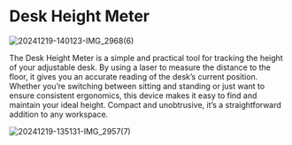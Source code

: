 # Desk Height Meter

![20241219-140123-IMG_2968(6)](https://github.com/user-attachments/assets/955a8253-0cf5-4ee6-95c3-4c6bbd3ffd1a)

The Desk Height Meter is a simple and practical tool for tracking the height of your adjustable desk. By using a laser to measure the distance to the floor, it gives you an accurate reading of the desk’s current position. Whether you’re switching between sitting and standing or just want to ensure consistent ergonomics, this device makes it easy to find and maintain your ideal height. Compact and unobtrusive, it’s a straightforward addition to any workspace.

![20241219-135131-IMG_2957(7)](https://github.com/user-attachments/assets/12912c47-0173-4c36-9ced-fd692ba6c4ff)
